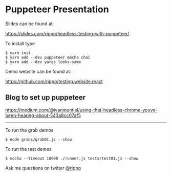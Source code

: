 # Puppeteer Presentation

Slides can be found at:

https://slides.com/rippo/headless-testing-with-puppeteer/

To install type

```
$ yarn init
$ yarn add --dev puppeteer mocha chai
$ yarn add --dev yargs looks-same
````

Demo website can be found at:

https://github.com/rippo/testing.website.react

## Blog to set up puppeteer

https://medium.com/@ivanmontiel/using-that-headless-chrome-youve-been-hearing-about-543a8cc07af5

---

To run the grab demos

```
$ node grabs/grab01.js --show
```

To run the test demos

```
$ mocha --timeout 10000 ./runner.js tests/test01.js --show
```

Ask me questions on twitter [@rippo](https://twitter.com/rippo)